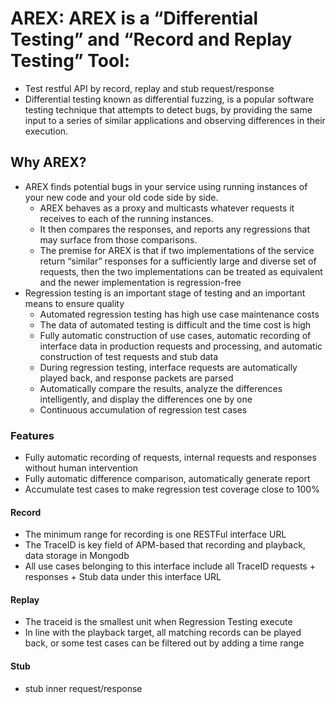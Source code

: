 # AREX: AREX is a “Differential Testing” and “Record and Replay Testing” Tool:

- Test restful API by record, replay and stub request/response
- Differential testing known as differential fuzzing, is a popular software testing technique that attempts to detect bugs, by providing the same input to a series of similar applications and observing differences in their execution.

## Why AREX?

- AREX finds potential bugs in your service using running instances of your new code and your old code side by side.
  - AREX behaves as a proxy and multicasts whatever requests it receives to each of the running instances.
  - It then compares the responses, and reports any regressions that may surface from those comparisons.
  - The premise for AREX is that if two implementations of the service return “similar” responses for a sufficiently large and diverse set of requests, then the two implementations can be treated as equivalent and the newer implementation is regression-free
- Regression testing is an important stage of testing and an important means to ensure quality
  - Automated regression testing has high use case maintenance costs
  - The data of automated testing is difficult and the time cost is high
  - Fully automatic construction of use cases, automatic recording of interface data in production requests and processing, and automatic construction of test requests and stub data
  - During regression testing, interface requests are automatically played back, and response packets are parsed
  - Automatically compare the results, analyze the differences intelligently, and display the differences one by one
  - Continuous accumulation of regression test cases

### Features

- Fully automatic recording of requests, internal requests and responses without human intervention
- Fully automatic difference comparison, automatically generate report
- Accumulate test cases to make regression test coverage close to 100%

#### Record

- The minimum range for recording is one RESTFul interface URL
- The TraceID is key field of APM-based that recording and playback, data storage in Mongodb
- All use cases belonging to this interface include all TraceID requests + responses + Stub data under this interface URL

#### Replay

- The traceid is the smallest unit when Regression Testing execute
- In line with the playback target, all matching records can be played back, or some test cases can be filtered out by adding a time range

#### Stub

- stub inner request/response
